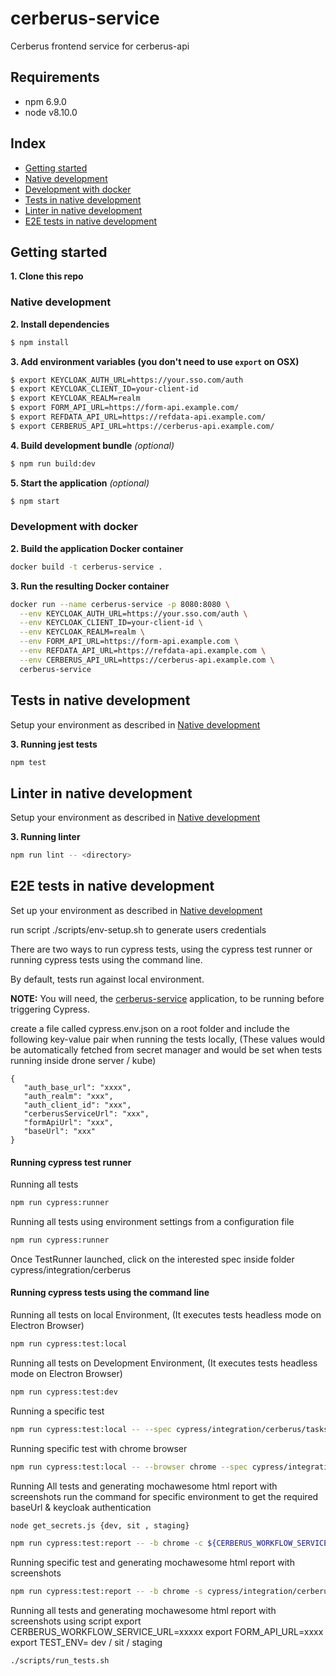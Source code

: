 # cerberus-service
Cerberus frontend service for cerberus-api

## Requirements
* npm 6.9.0
* node v8.10.0

## Index
* [Getting started](#getting-started)
* [Native development](#native-development)
* [Development with docker](#development-with-docker)
*  [Tests in native development](#tests-in-native-development)
* [Linter in native development](#linter-in-native-development)
* [E2E tests in native development](#e2e-tests-in-native-development)

## Getting started

**1. Clone this repo**

### Native development
**2. Install dependencies**
```sh
$ npm install
```
**3. Add environment variables (you don't need to use `export` on OSX)**
```sh
$ export KEYCLOAK_AUTH_URL=https://your.sso.com/auth
$ export KEYCLOAK_CLIENT_ID=your-client-id
$ export KEYCLOAK_REALM=realm
$ export FORM_API_URL=https://form-api.example.com/
$ export REFDATA_API_URL=https://refdata-api.example.com/
$ export CERBERUS_API_URL=https://cerberus-api.example.com/
```
**4. Build development bundle** *(optional)*
```sh
$ npm run build:dev
```
**5. Start the application** *(optional)*
```sh
$ npm start
```

### Development with docker
**2. Build the application Docker container**
```sh
docker build -t cerberus-service .
```
**3. Run the resulting Docker container**
```sh
docker run --name cerberus-service -p 8080:8080 \
  --env KEYCLOAK_AUTH_URL=https://your.sso.com/auth \
  --env KEYCLOAK_CLIENT_ID=your-client-id \
  --env KEYCLOAK_REALM=realm \
  --env FORM_API_URL=https://form-api.example.com \
  --env REFDATA_API_URL=https://refdata-api.example.com \
  --env CERBERUS_API_URL=https://cerberus-api.example.com \
  cerberus-service
```

## Tests in native development

Setup your environment as described in [Native development](#native-development)

**3. Running jest tests**
```sh
npm test
```

## Linter in native development

Setup your environment as described in [Native development](#native-development)

**3. Running linter**
```sh
npm run lint -- <directory>
```

## E2E tests in native development

Set up your environment as described in [Native development](#native-development)

run script ./scripts/env-setup.sh to generate users credentials

There are two ways to run cypress tests, using the cypress test runner or running cypress tests using the command line.

By default, tests run against local environment.

**NOTE:** You will need, the [cerberus-service](https://github.com/UKHomeOffice/cerberus-service) application, to be running before triggering Cypress.

create a file called cypress.env.json on a root folder and include the following key-value pair when running the tests locally,
(These values would be automatically fetched from secret manager and would be set when tests running inside drone server / kube)

```json5
{
   "auth_base_url": "xxxx",
   "auth_realm": "xxx",
   "auth_client_id": "xxx",
   "cerberusServiceUrl": "xxx",
   "formApiUrl": "xxx",
   "baseUrl": "xxx"
}
```

#### Running cypress test runner

Running all tests
```sh
npm run cypress:runner
```

Running all tests using environment settings from a configuration file
```sh
npm run cypress:runner
```
Once TestRunner launched, click on the interested spec inside folder cypress/integration/cerberus

#### Running cypress tests using the command line

Running all tests on local Environment, (It executes tests headless mode on Electron Browser)
```sh
npm run cypress:test:local
```

Running all tests on Development Environment, (It executes tests headless mode on Electron Browser)
```sh
npm run cypress:test:dev
```

Running a specific test
```sh
npm run cypress:test:local -- --spec cypress/integration/cerberus/tasks.spec.js
```

Running specific test with chrome browser
```sh
npm run cypress:test:local -- --browser chrome --spec cypress/integration/cerberus/task-management.spec.js
```

Running All tests and generating mochawesome html report with screenshots
run the command for specific environment to get the required baseUrl & keycloak authentication 
```sh
node get_secrets.js {dev, sit , staging}
```
```sh
npm run cypress:test:report -- -b chrome -c ${CERBERUS_WORKFLOW_SERVICE_URL} -f ${FORM_API_URL}
```

Running specific test and generating mochawesome html report with screenshots
```sh
npm run cypress:test:report -- -b chrome -s cypress/integration/cerberus/login.spec.js
```

Running all tests and generating mochawesome html report with screenshots using script
export CERBERUS_WORKFLOW_SERVICE_URL=xxxxx
export FORM_API_URL=xxxx
export TEST_ENV= dev / sit / staging
```sh
./scripts/run_tests.sh
```